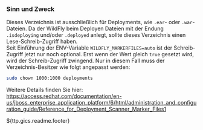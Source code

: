 ### Sinn und Zweck ###
Dieses Verzeichnis ist ausschließlich für Deployments, wie `.ear`- oder `.war`-Dateien. Da der WildFly beim Deployen Dateien mit der Endung `.isdeploying` und/oder `.deployed` anlegt, sollte dieses Verzeichnis einen Lese-Schreib-Zugriff haben.<br>
Seit Einführung der ENV-Variable `WILDFLY_MARKERFILES=auto` ist der Schreib-Zugriff jetzt nur noch optional. Erst wenn der Wert gleich `true` gesetzt wird, wird der Schreib-Zugriff zwingend. Nur in diesem Fall muss der Verzeichnis-Besitzer wie folgt angepasst werden:

```bash
sudo chown 1000:1000 deployments
```
Weitere Details finden Sie hier: https://access.redhat.com/documentation/en-us/jboss_enterprise_application_platform/6/html/administration_and_configuration_guide/Reference_for_Deployment_Scanner_Marker_Files1

${ttp.gics.readme.footer}